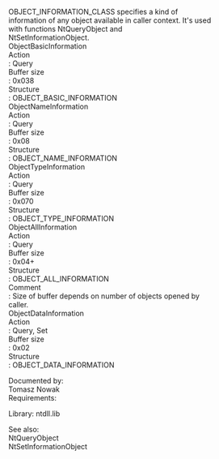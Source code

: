 OBJECT\_INFORMATION\_CLASS specifies a kind of \
information of any object available in caller context. It's used \
with functions NtQueryObject and \
NtSetInformationObject. \
ObjectBasicInformation \
Action \
: Query \
Buffer size \
: 0x038 \
Structure \
: OBJECT\_BASIC\_INFORMATION \
ObjectNameInformation \
Action \
: Query \
Buffer size \
: 0x08 \
Structure \
: OBJECT\_NAME\_INFORMATION \
ObjectTypeInformation \
Action \
: Query \
Buffer size \
: 0x070 \
Structure \
: OBJECT\_TYPE\_INFORMATION \
ObjectAllInformation \
Action \
: Query \
Buffer size \
: 0x04\+ \
Structure \
: OBJECT\_ALL\_INFORMATION \
Comment \
: Size of buffer depends on number of objects opened by \
caller. \
ObjectDataInformation \
Action \
: Query, Set \
Buffer size \
: 0x02 \
Structure \
: OBJECT\_DATA\_INFORMATION

Documented by: \
Tomasz Nowak \
Requirements:

Library: ntdll.lib

See also: \
NtQueryObject \
NtSetInformationObject
